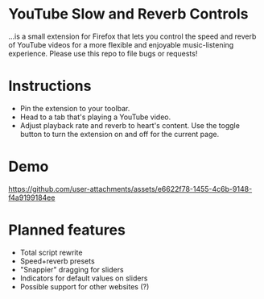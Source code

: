 # YouTube Slow and Reverb Controls
...is a small extension for Firefox that lets you control the speed and reverb of YouTube videos for a more flexible and enjoyable music-listening experience. Please use this repo to file bugs or requests!

# Instructions
- Pin the extension to your toolbar.
- Head to a tab that's playing a YouTube video.
- Adjust playback rate and reverb to heart's content. Use the toggle button to turn the extension on and off for the current page.

# Demo


https://github.com/user-attachments/assets/e6622f78-1455-4c6b-9148-f4a9199184ee




# Planned features
- Total script rewrite
- Speed+reverb presets
- "Snappier" dragging for sliders
- Indicators for default values on sliders
- Possible support for other websites (?)
